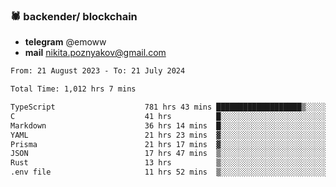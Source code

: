 ### 🕷 backender/ blockchain
- **telegram** @emoww
- **mail** nikita.poznyakov@gmail.com

<!--START_SECTION:waka-->

```txt
From: 21 August 2023 - To: 21 July 2024

Total Time: 1,012 hrs 7 mins

TypeScript                    781 hrs 43 mins ███████████████████▒░░░░░   77.17 %
C                             41 hrs          █░░░░░░░░░░░░░░░░░░░░░░░░   04.05 %
Markdown                      36 hrs 14 mins  █░░░░░░░░░░░░░░░░░░░░░░░░   03.58 %
YAML                          21 hrs 23 mins  ▓░░░░░░░░░░░░░░░░░░░░░░░░   02.11 %
Prisma                        21 hrs 17 mins  ▓░░░░░░░░░░░░░░░░░░░░░░░░   02.10 %
JSON                          17 hrs 47 mins  ▒░░░░░░░░░░░░░░░░░░░░░░░░   01.76 %
Rust                          13 hrs          ▒░░░░░░░░░░░░░░░░░░░░░░░░   01.28 %
.env file                     11 hrs 52 mins  ▒░░░░░░░░░░░░░░░░░░░░░░░░   01.17 %
```

<!--END_SECTION:waka-->




